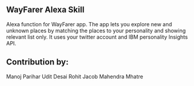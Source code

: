 ## WayFarer Alexa Skill

Alexa function for WayFarer app. The app lets you explore new and unknown places by matching the places to
your personality and showing relevant list only. It uses your twitter account and IBM personality Insights
API.

## Contribution by:
Manoj Parihar
Udit Desai
Rohit Jacob
Mahendra Mhatre